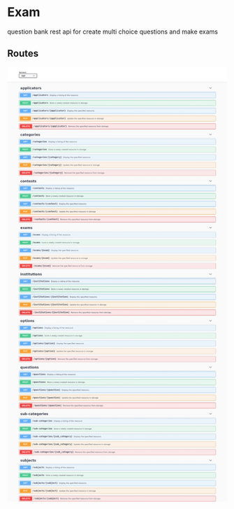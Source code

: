 # Exam
question bank rest api for create multi choice questions and make exams

## Routes
![Swagger](/public/swagger.jpeg)
